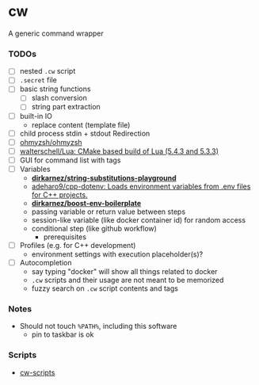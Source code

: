 cw
==
A generic command wrapper

### TODOs
- [ ] nested `.cw` script
- [ ] `.secret` file
- [ ] basic string functions
  - [ ] slash conversion
  - [ ] string part extraction
- [ ] built-in IO
  - replace content (template file)
- [ ] child process stdin + stdout Redirection
- [ ] [ohmyzsh/ohmyzsh](https://github.com/ohmyzsh/ohmyzsh)
- [ ] [walterschell/Lua: CMake based build of Lua (5.4.3 and 5.3.3)](https://github.com/walterschell/Lua)
- [ ] GUI for command list with tags
- [ ] Variables
  - [**dirkarnez/string-substitutions-playground**](https://github.com/dirkarnez/string-substitutions-playground)
  - [adeharo9/cpp-dotenv: Loads environment variables from .env files for C++ projects.](https://github.com/adeharo9/cpp-dotenv#variable-resolution)
  - [**dirkarnez/boost-env-boilerplate**](https://github.com/dirkarnez/boost-env-boilerplate)
  - passing variable or return value between steps
  - session-like variable (like docker container id) for random access
  - conditional step (like github workflow)
    - prerequisites
- [ ] Profiles (e.g. for C++ development) 
  - environment settings with execution placeholder(s)?
- [ ] Autocompletion
  - say typing "docker" will show all things related to docker
  - `.cw` scripts and their usage are not meant to be memorized
  - fuzzy search on `.cw` script contents and tags 

### Notes
- Should not touch `%PATH%`, including this software
  - pin to taskbar is ok

### Scripts
- [cw-scripts](https://github.com/dirkarnez/cw-scripts)

